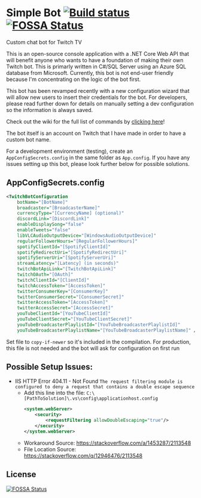 # Simple Bot [![Build status](https://ci.appveyor.com/api/projects/status/k0cgg8xeqgh58uc7?svg=true)](https://ci.appveyor.com/project/SimpleSandman/twitchbot) [![FOSSA Status](https://app.fossa.com/api/projects/git%2Bgithub.com%2FSimpleSandman%2FTwitchBot.svg?type=shield)](https://app.fossa.com/projects/git%2Bgithub.com%2FSimpleSandman%2FTwitchBot?ref=badge_shield)
Custom chat bot for Twitch TV

This is an open-source console application with a .NET Core Web API that will benefit anyone who wants to have a foundation of making their own Twitch bot. This is primarly written in C#/SQL Server using an Azure SQL database from Microsoft. Currently, this bot is not end-user friendly because I'm concentrating on the logic of the bot first.

This bot has been revamped recently with a new configuration wizard that will allow new users to insert their credentials for the bot. For developers, please read further down for details on manually setting a dev configuration so the information is always saved.

Check out the wiki for the full list of commands by [clicking here](https://github.com/SimpleSandman/TwitchBot/wiki/List-of-Commands)!

The bot itself is an account on Twitch that I have made in order to have a custom bot name.

For a development environment (testing), create an `AppConfigSecrets.config` in the same folder as `App.config`. If you have any issues setting up this bot, please look further below for possible solutions.

## AppConfigSecrets.config

```xml
<TwitchBotConfiguration 
    botName="[BotName]" 
    broadcaster="[BroadcasterName]" 
    currencyType="[CurrencyName] (optional)" 
    discordLink="[DiscordLink]"
    enableDisplaySong="false"
    enableTweets="false"    
    libVLCAudioOutputDevice="[WindowsAudioOutputDevice]"
    regularFollowerHours="[RegularFollowerHours]"
    spotifyClientId="[SpotifyClientId]"
    spotifyRedirectUri="[SpotifyRedirectUri]"
    spotifyServerUri="[SpotifyServerUri]"
    streamLatency="[Latency] (in seconds)" 
    twitchBotApiLink="[TwitchBotApiLink]"
    twitchOAuth="[OAuth]" 
    twitchClientId="[ClientId]"
    twitchAccessToken="[AccessToken]" 
    twitterConsumerKey="[ConsumerKey]" 
    twitterConsumerSecret="[ConsumerSecret]"
    twitterAccessToken="[AccessToken]" 
    twitterAccessSecret="[AccessSecret]" 
    youTubeClientId="[YouTubeClientId]" 
    youTubeClientSecret="[YouTubeClientSecret]" 
    youTubeBroadcasterPlaylistId="[YouTubeBroadcasterPlaylistId]"
    youTubeBroadcasterPlaylistName="[YouTubeBroadcasterPlaylistName]" />
```

Set file to `copy-if-newer` so it's included in the compilation. For production, this file is not needed and the bot will ask for configuration on first run

## Possible Setup Issues:
- IIS HTTP Error 404.11 - Not Found `The request filtering module is configured to deny a request that contains a double escape sequence`
  - Add this line into the file: `C:\[PathToSolution]\.vs\config\applicationhost.config`
    ```xml
    <system.webServer>
        <security>
            <requestFiltering allowDoubleEscaping="true"/>
        </security>
    </system.webServer>
    ```
  - Workaround Source: https://stackoverflow.com/a/1453287/2113548
  - File Location Source: https://stackoverflow.com/q/12946476/2113548


## License
[![FOSSA Status](https://app.fossa.com/api/projects/git%2Bgithub.com%2FSimpleSandman%2FTwitchBot.svg?type=large)](https://app.fossa.com/projects/git%2Bgithub.com%2FSimpleSandman%2FTwitchBot?ref=badge_large)
